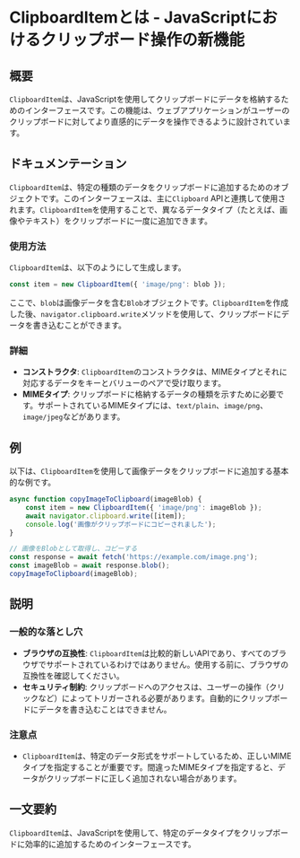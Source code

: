 <!--
Meta Description: # ClipboardItemとは - JavaScriptにおけるクリップボード操作の新機能 ## 概要 `ClipboardItem`は、JavaScriptを使用してクリップボードにデータを格納するためのインターフェースです。この機能は、ウェブアプリケーションがユーザーのクリップボードに対して...
Meta Keywords: clipboarditem, image, const, png, blob
-->

# ClipboardItemとは - JavaScriptにおけるクリップボード操作の新機能

## 概要
`ClipboardItem`は、JavaScriptを使用してクリップボードにデータを格納するためのインターフェースです。この機能は、ウェブアプリケーションがユーザーのクリップボードに対してより直感的にデータを操作できるように設計されています。

## ドキュメンテーション
`ClipboardItem`は、特定の種類のデータをクリップボードに追加するためのオブジェクトです。このインターフェースは、主に`Clipboard` APIと連携して使用されます。`ClipboardItem`を使用することで、異なるデータタイプ（たとえば、画像やテキスト）をクリップボードに一度に追加できます。

### 使用方法
`ClipboardItem`は、以下のようにして生成します。

```javascript
const item = new ClipboardItem({ 'image/png': blob });
```

ここで、`blob`は画像データを含む`Blob`オブジェクトです。`ClipboardItem`を作成した後、`navigator.clipboard.write`メソッドを使用して、クリップボードにデータを書き込むことができます。

### 詳細
- **コンストラクタ**: `ClipboardItem`のコンストラクタは、MIMEタイプとそれに対応するデータをキーとバリューのペアで受け取ります。
- **MIMEタイプ**: クリップボードに格納するデータの種類を示すために必要です。サポートされているMIMEタイプには、`text/plain`、`image/png`、`image/jpeg`などがあります。

## 例
以下は、`ClipboardItem`を使用して画像データをクリップボードに追加する基本的な例です。

```javascript
async function copyImageToClipboard(imageBlob) {
    const item = new ClipboardItem({ 'image/png': imageBlob });
    await navigator.clipboard.write([item]);
    console.log('画像がクリップボードにコピーされました');
}

// 画像をBlobとして取得し、コピーする
const response = await fetch('https://example.com/image.png');
const imageBlob = await response.blob();
copyImageToClipboard(imageBlob);
```

## 説明
### 一般的な落とし穴
- **ブラウザの互換性**: `ClipboardItem`は比較的新しいAPIであり、すべてのブラウザでサポートされているわけではありません。使用する前に、ブラウザの互換性を確認してください。
- **セキュリティ制約**: クリップボードへのアクセスは、ユーザーの操作（クリックなど）によってトリガーされる必要があります。自動的にクリップボードにデータを書き込むことはできません。

### 注意点
- `ClipboardItem`は、特定のデータ形式をサポートしているため、正しいMIMEタイプを指定することが重要です。間違ったMIMEタイプを指定すると、データがクリップボードに正しく追加されない場合があります。

## 一文要約
`ClipboardItem`は、JavaScriptを使用して、特定のデータタイプをクリップボードに効率的に追加するためのインターフェースです。